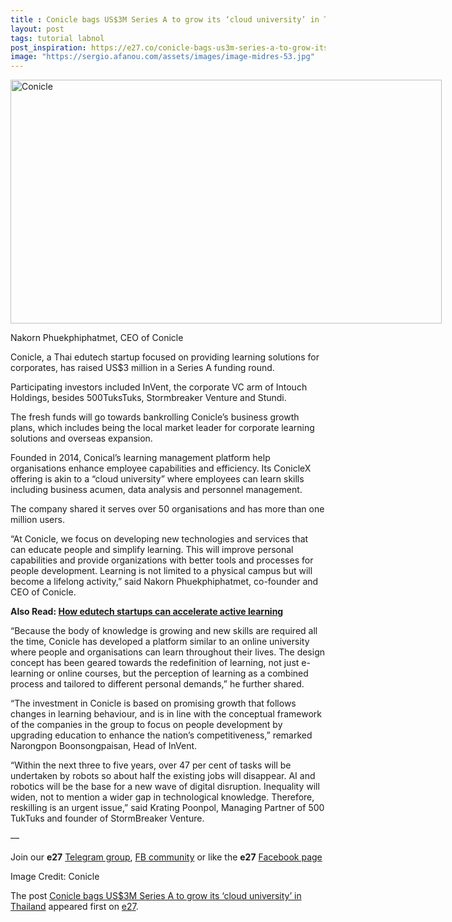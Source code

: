 ```yaml
---
title : Conicle bags US$3M Series A to grow its ‘cloud university’ in Thailand
layout: post
tags: tutorial labnol
post_inspiration: https://e27.co/conicle-bags-us3m-series-a-to-grow-its-cloud-university-in-thailand-20210401/
image: "https://sergio.afanou.com/assets/images/image-midres-53.jpg"
---
```


<div id="attachment_412921" style="width: 700px" class="wp-caption aligncenter"><img aria-describedby="caption-attachment-412921" loading="lazy" class="size-full wp-image-412921" src="https://e27.co/wp-content/uploads/2021/04/Mr.Nakorn.Phuekphiphatmet_CEO.Conicle.jpg" alt="Conicle" width="690" height="390" /><p id="caption-attachment-412921" class="wp-caption-text">Nakorn Phuekphiphatmet, CEO of Conicle</p></div>
<p>Conicle, a Thai edutech startup focused on providing learning solutions for corporates, has raised US$3 million in a Series A funding round.</p>
<p>Participating investors included InVent, the corporate VC arm of Intouch Holdings, besides 500TuksTuks, Stormbreaker Venture and Stundi.</p>
<p>The fresh funds will go towards bankrolling Conicle&#8217;s business growth plans, which includes being the local market leader for corporate learning solutions and overseas expansion.</p>
<p>Founded in 2014, Conical&#8217;s learning management platform help organisations enhance employee capabilities and efficiency. Its ConicleX offering is akin to a &#8220;cloud university&#8221; where employees can learn skills including business acumen, data analysis and personnel management.</p>
<p>The company shared it serves over 50 organisations and has more than one million users.</p>
<p>“At Conicle, we focus on developing new technologies and services that can educate people and simplify learning. This will improve personal capabilities and provide organizations with better tools and processes for people development. Learning is not limited to a physical campus but will become a lifelong activity,&#8221; said Nakorn Phuekphiphatmet, co-founder and CEO of Conicle.</p>
<p><strong>Also Read: <a rel="follow" href="https://e27.co/how-can-edtech-startups-accelerate-active-learning-20201013/">How edutech startups can accelerate active learning</a></strong></p>
<p>&#8220;Because the body of knowledge is growing and new skills are required all the time, Conicle has developed a platform similar to an online university where people and organisations can learn throughout their lives. The design concept has been geared towards the redefinition of learning, not just e-learning or online courses, but the perception of learning as a combined process and tailored to different personal demands,” he further shared.</p>
<p>&#8220;The investment in Conicle is based on promising growth that follows changes in learning behaviour, and is in line with the conceptual framework of the companies in the group to focus on people development by upgrading education to enhance the nation’s competitiveness,” remarked Narongpon Boonsongpaisan, Head of InVent.</p>
<p>“Within the next three to five years, over 47 per cent of tasks will be undertaken by robots so about half the existing jobs will disappear. AI and robotics will be the base for a new wave of digital disruption. Inequality will widen, not to mention a wider gap in technological knowledge. Therefore, reskilling is an urgent issue,” said Krating Poonpol, Managing Partner of 500 TukTuks and founder of StormBreaker Venture.</p>
<p>—</p>
<p data-pm-slice="1 1 []">Join our <strong>e27</strong> <a class="ProsemirrorEditor-link" rel="follow" href="https://t.me/joinchat/HmTbfBcGCZeykhM8NOlQ-g" rel="follow" >Telegram group</a>, <a class="ProsemirrorEditor-link" rel="follow" href="https://www.facebook.com/groups/e27co/permalink/886904662065955/" rel="follow" >FB community</a> or like the <strong>e27</strong> <a class="ProsemirrorEditor-link" rel="follow" href="https://www.facebook.com/e27/?ref=your_pages" rel="follow" >Facebook page</a></p>
<p data-pm-slice="1 1 []">Image Credit: Conicle</p>
<p>The post <a rel="nofollow" href="https://e27.co/conicle-bags-us3m-series-a-to-grow-its-cloud-university-in-thailand-20210401/">Conicle bags US$3M Series A to grow its &#8216;cloud university&#8217; in Thailand</a> appeared first on <a rel="nofollow" href="https://e27.co">e27</a>.</p>
